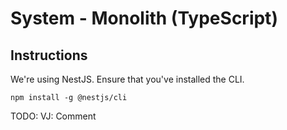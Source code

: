 # System - Monolith (TypeScript)

## Instructions

We're using NestJS. Ensure that you've installed the CLI.

```shell
npm install -g @nestjs/cli
```

TODO: VJ: Comment